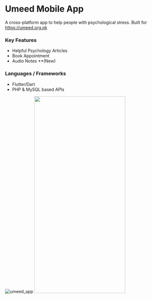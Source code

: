 # Umeed Mobile App
A cross-platform app to help people with psychological stress. Built for https://umeed.org.pk

### Key Features
- Helpful Psychology Articles
- Book Appointment
- Audio Notes **(New)

### Languages / Frameworks
- Flutter/Dart
- PHP & MySQL based APIs

![umeed_app]()
<img src="https://user-images.githubusercontent.com/67017318/136563632-c48cb3c9-0f03-4961-b2b0-c9a26aea099d.gif" width="300" height="649" />
